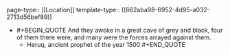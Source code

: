 page-type:: [[Location]]
template-type:: ((662aba98-6952-4d95-a032-2713d56bef89))

- #+BEGIN_QUOTE
  And they awoke in a great cave of grey and black, four of them there were, and many were the forces arrayed against them.
  - Heruq, ancient prophet of the year 1500
  #+END_QUOTE